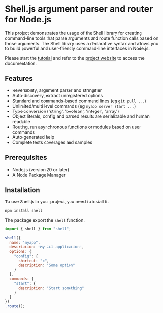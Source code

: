 
# Shell.js argument parser and router for Node.js

This project demonstrates the usage of the Shell library for creating command-line tools that parse arguments and route function calls based on those arguments. The Shell library uses a declarative syntax and allows you to build powerful and user-friendly command-line interfaces in Node.js.

Please start the [tutorial](https://shell.js.org/usage/tutorial/) and refer to the [project website](https://shell.js.org/) to access the documentation.

## Features

- Reversibility, argument parser and stringifier
- Auto-discovery, extract unregistered options
- Standard and commands-based command lines (eg `git pull ...`)
- Unlimited/multi level commands (eg `myapp server start ...`)
- Type conversion ('string', 'boolean', 'integer', 'array')
- Object literals, config and parsed results are serializable and human readable
- Routing, run asynchronous functions or modules based on user commands
- Auto-generated help
- Complete tests coverages and samples

## Prerequisites

- Node.js (version 20 or later)
- A Node Package Manager

## Installation

To use Shell.js in your project, you need to install it.

```sh
npm install shell
```

The package export the `shell` function.

```js
import { shell } from "shell";

shell({
  name: "myapp",
  description: "My CLI application",
  options: {
    "config": {
      shortcut: "c",
      description: "Some option"
    }
  },
  commands: {
    "start": {
      description: "Start something"
    }
  }
})
.route();
```
